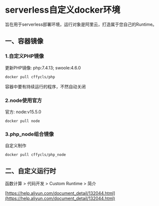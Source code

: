 # serverless自定义docker环境

旨在用于serverless部署环境，运行对象是阿里云，打造属于您自己的Runtime。

## 一、容器镜像
### 1.自定义PHP镜像

更新PHP镜像: php:7.4.13; swoole:4.6.0
```shell script
docker pull cffycls/php
```
容器中要有持续运行的程序，不然自动关闭

### 2.node使用官方

官方: node:v15.5.0
```shell script
docker pull node
```

### 3.php_node组合镜像

自定义制作
```shell script
docker pull cffycls/php_node
```

## 二、自定义运行时

函数计算 > 代码开发 > Custom Runtime > 简介

[https://help.aliyun.com/document_detail/132044.html](https://help.aliyun.com/document_detail/132044.html)

